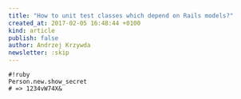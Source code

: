 ```yaml
---
title: "How to unit test classes which depend on Rails models?"
created_at: 2017-02-05 16:48:44 +0100
kind: article
publish: false
author: Andrzej Krzywda
newsletter: :skip
---
```



<!-- more -->

```
#!ruby
Person.new.show_secret
# => 1234vW74X&
```

